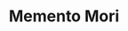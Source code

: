 ---
title: Memento Mori
description: Remember you must die
start_date: February 28 2024
end_date: December 18 2024
is_important: true
is_visible: true
is_pinned: false
tags:
- Next.js
repository_url: https://github.com/lalitm1004/memento-mori
deployment_url: https://memento-mori-black.vercel.app/
---